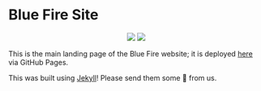 # Blue Fire Site

<p align="center">
  <a title="Deploy" href="https://github.com/bluefireteam/blue-fire-site/actions?query=workflow%3Agh-pages+branch%3Amain"><img src="https://github.com/bluefireteam/blue-fire-site/workflows/gh-pages/badge.svg?branch=main&event=push"/></a>
  <a title="Discord" href="https://discord.gg/pxrBmy4"><img src="https://img.shields.io/discord/509714518008528896.svg"/></a>
</p>

This is the main landing page of the Blue Fire website; it is deployed [here](https://blue-fire.xyz) via GitHub Pages.

This was built using [Jekyll](https://jekyllrb.com/)! Please send them some 💙 from us.